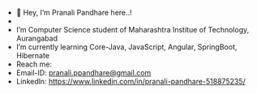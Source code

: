 - 👋 Hey, I’m Pranali Pandhare here..!
- 
-  I’m Computer Science student of Maharashtra Institue of Technology, Aurangabad
-  I’m currently learning Core-Java, JavaScript, Angular, SpringBoot, Hibernate 
-  Reach me:
-  Email-ID: pranali.ppandhare@gmail.com
-  Linkedln: https://www.linkedin.com/in/pranali-pandhare-518875235/

<!---
pranalipandhare/pranalipandhare is a ✨ special ✨ repository because its `README.md` (this file) appears on your GitHub profile.
You can click the Preview link to take a look at your changes.
--->
